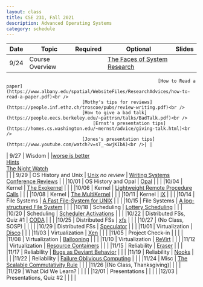 ```yaml
---
layout: class
title: CSE 231, Fall 2021
description: Advanced Operating Systems
category: schedule
---
```


|    Date   | Topic | Required | Optional | Slides |
|-----------|-------|----------|----------|--------|
| 9/24 | Course Overview          |                        |[The Faces of System Research](https://www.usenix.org/legacy/event/hotos05/final_papers_backup/red_team/red_html/paper.html#foot32)<br />
                                                            [How to Read a paper](https://www.albany.edu/spatial/WebsiteFiles/ResearchAdvices/how-to-read-a-paper.pdf)<br />
							    [Mothy's tips for reviews](https://people.inf.ethz.ch/troscoe/pubs/review-writing.pdf)<br />
							    [How to give a bad talk](https://people.eecs.berkeley.edu/~pattrsn/talks/BadTalk.pdf)<br />
    							    [Ernst's presentation tips](https://homes.cs.washington.edu/~mernst/advice/giving-talk.html)<br />
							    [Jones's presentation tips](https://www.youtube.com/watch?v=sT_-owjKIbA)<br />| |
| 9/27 | Wisdom                   |                        |[worse is better](https://www.dreamsongs.com/WorseIsBetter.html)<br />
                                                            [Hints](https://www.microsoft.com/en-us/research/wp-content/uploads/2016/02/acrobat-17.pdf)<br />
							    [The Night Watch](https://www.usenix.org/system/files/1311_05-08_mickens.pdf)<br/>| |
| 9/29 | OS History and Unix      | [Unix](https://dl.acm.org/doi/10.1145/957195.808045) *no review*                     | [Writing Systems Conference Reviews](https://people.inf.ethz.ch/troscoe/pubs/review-writing.pdf) | |
|10/01 | OS History and Opal      | [Opal](https://dl.acm.org/doi/10.1145/195792.195795)                                 | | |
|10/04 | Kernel                   | [The Exokernel](https://dl.acm.org/doi/10.1145/224056.224076)                        | | |
|10/06 | Kernel                   | [Lightweight Remote Procedure Calls](https://dl.acm.org/doi/10.1145/77648.77650)     | | |
|10/08 | Kernel                   | [The MultiKernel](https://dl.acm.org/doi/10.1145/1629575.1629579)                    | | |
|10/11 | Kernel                   | [IX](https://www.usenix.org/conference/osdi14/technical-sessions/presentation/belay) | | |
|10/14 | File Systems             | [A Fast File-System for UNIX](https://dl.acm.org/doi/10.1145/989.990)                | | |
|10/15 | File Systems             | [A log-structured File System](https://dl.acm.org/doi/10.1145/121132.121137)         | | |
|10/18 | Scheduling               | [Lottery Scheduling](https://www.usenix.org/conference/osdi-94/lottery-scheduling-flexible-proportional-share-resource-management) | | |
|10/20 | Scheduling               | [Scheduler Activations](https://dl.acm.org/doi/10.1145/121132.121151)           | | |
|10/22 | Distributed FSs, Quiz #1 | [CODA](https://dl.acm.org/doi/10.1145/121133.121166)                                 | | |
|10/25 | Distributed FSs          | [xfs](https://dl.acm.org/doi/10.1145/225535.225537)             | | |
|10/27 | (No Class, SOSP)         | | | |
|10/29 | Distributed FSs          | [Speculator](https://dl.acm.org/doi/10.1145/1095809.1095829)                        | | |
|11/01 | Virtualization           | [Disco](https://dl.acm.org/doi/10.1145/265924.265930)   | | |
|11/03 | Virtualization           | [Xen](https://dl.acm.org/doi/10.1145/945445.945462)    | | |
|11/05 | Project Check-in         |                                    | | |
|11/08 | Virtualization           | [Ballooning](https://dl.acm.org/doi/10.1145/844128.844146)                         | | |
|11/10 | Virtualization           | [ReVirt](https://www.usenix.org/legacy/publications/library/proceedings/osdi02/tech/dunlap.html)                       | | | 
|11/12 | Virtualization           | [Resource Containers](https://www.usenix.org/legacy/publications/library/proceedings/osdi99/banga.html)                | | | 
|11/15 | Reliability              | [Eraser](https://dl.acm.org/doi/10.1145/265924.265927)                  | | |
|11/17 | Reliability              | [Bugs as Deviant Behavior](https://dl.acm.org/doi/10.1145/502034.502041)           | | |
|11/19 | Reliability              | [Nooks](https://dl.acm.org/doi/abs/10.1145/945445.945466)                              | | |
|11/22 | Reliability              | [Failure Oblivious Computing](https://www.usenix.org/conference/osdi-04/enhancing-server-availability-and-security-through-failure-oblivious-computing) | | |
|11/24 | Misc                     | [The Scalable Commutativity Rule](https://dl.acm.org/doi/10.1145/2517349.2522712)    | | |
|11/26 |(No Class, Thanksgiving)|                                    | | |
|11/29 | What Did We Learn?     |                           | | |
|12/01 | Presentations  |                           | | | 
|12/03 | Presentations, Quiz #2  |                           | | |



